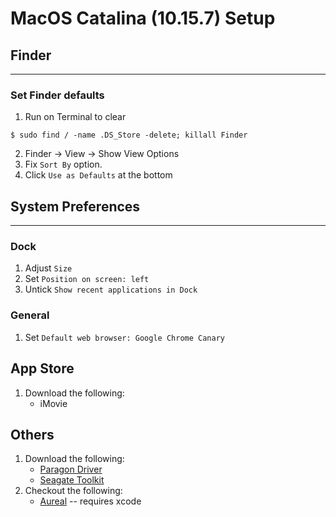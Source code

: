 # MacOS Catalina (10.15.7) Setup

## Finder
---
### Set Finder defaults
1. Run on Terminal to clear
```
$ sudo find / -name .DS_Store -delete; killall Finder
```
2. Finder -> View -> Show View Options
3. Fix `Sort By` option.
4. Click `Use as Defaults` at the bottom

## System Preferences
---
### Dock
1. Adjust `Size`
2. Set `Position on screen: left`
3. Untick `Show recent applications in Dock`

### General
1. Set `Default web browser: Google Chrome Canary`

## App Store
1. Download the following:
   - iMovie

## Others
1. Download the following:
   - [Paragon Driver](https://www.seagate.com/as/en/support/software/paragon/)
   - [Seagate Toolkit](https://www.seagate.com/as/en/support/software/toolkit/)
2. Checkout the following:
   - [Aureal](https://github.com/notjosh/Aureal) -- requires xcode